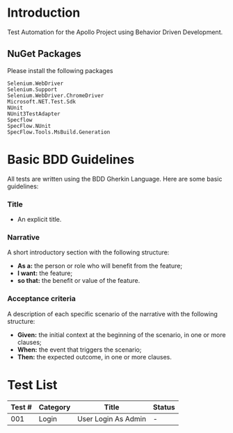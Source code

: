 # Introduction 
Test Automation for the Apollo Project using Behavior Driven Development. 

## NuGet Packages
Please install the following packages
```
Selenium.WebDriver
Selenium.Support
Selenium.WebDriver.ChromeDriver
Microsoft.NET.Test.Sdk
NUnit
NUnit3TestAdapter
Specflow
SpecFlow.NUnit
SpecFlow.Tools.MsBuild.Generation
```

# Basic BDD Guidelines
All tests are written using the BDD Gherkin Language. Here are some basic guidelines:

### Title
* An explicit title.

### Narrative
 A short introductory section with the following structure:
* **As a:** the person or role who will benefit from the feature;
* **I want:** the feature;
* **so that:** the benefit or value of the feature.

### Acceptance criteria
 A description of each specific scenario of the narrative with the following structure:

* **Given:** the initial context at the beginning of the scenario, in one or more clauses;
* **When:** the event that triggers the scenario;
* **Then:** the expected outcome, in one or more clauses.

# Test List

Test # | Category | Title | Status
-------|----------|------|-------
001 | Login | User Login As Admin | -